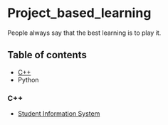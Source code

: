 # Project_based_learning
People always say that the best learning is to play it.

## Table of contents
- [C++](https://github.com/Michelle-alt/Project_based_learning#c++)
- Python

### C++
- [Student Information System](https://github.com/Michelle-alt/Student-Information-System/tree/master)
